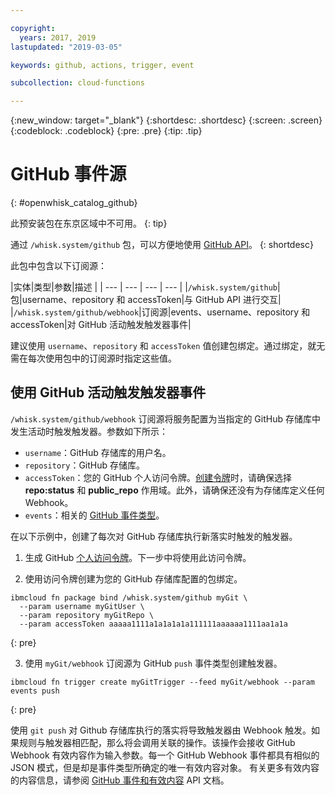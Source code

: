 ```yaml
---

copyright:
  years: 2017, 2019
lastupdated: "2019-03-05"

keywords: github, actions, trigger, event

subcollection: cloud-functions

---
```


{:new_window: target="_blank"}
{:shortdesc: .shortdesc}
{:screen: .screen}
{:codeblock: .codeblock}
{:pre: .pre}
{:tip: .tip}

# GitHub 事件源
{: #openwhisk_catalog_github}

此预安装包在东京区域中不可用。
{: tip}

通过 `/whisk.system/github` 包，可以方便地使用 [GitHub API](https://developer.github.com/)。
{: shortdesc}

此包中包含以下订阅源：

|实体|类型|参数|描述
|
| --- | --- | --- | --- |
|`/whisk.system/github`|包|username、repository 和 accessToken|与 GitHub API 进行交互|
|`/whisk.system/github/webhook`|订阅源|events、username、repository 和 accessToken|对 GitHub 活动触发触发器事件|

建议使用 `username`、`repository` 和 `accessToken` 值创建包绑定。通过绑定，就无需在每次使用包中的订阅源时指定这些值。

## 使用 GitHub 活动触发触发器事件

`/whisk.system/github/webhook` 订阅源将服务配置为当指定的 GitHub 存储库中发生活动时触发触发器。参数如下所示：

- `username`：GitHub 存储库的用户名。
- `repository`：GitHub 存储库。
- `accessToken`：您的 GitHub 个人访问令牌。[创建令牌](https://github.com/settings/tokens)时，请确保选择 **repo:status** 和 **public_repo** 作用域。此外，请确保还没有为存储库定义任何 Webhook。
- `events`：相关的 [GitHub 事件类型](https://developer.github.com/v3/activity/events/types/)。

在以下示例中，创建了每次对 GitHub 存储库执行新落实时触发的触发器。

1. 生成 GitHub [个人访问令牌](https://github.com/settings/tokens)。下一步中将使用此访问令牌。

2. 使用访问令牌创建为您的 GitHub 存储库配置的包绑定。
  ```
  ibmcloud fn package bind /whisk.system/github myGit \
    --param username myGitUser \
    --param repository myGitRepo \
    --param accessToken aaaaa1111a1a1a1a1a111111aaaaaa1111aa1a1a
  ```
  {: pre}

3. 使用 `myGit/webhook` 订阅源为 GitHub `push` 事件类型创建触发器。
  ```
  ibmcloud fn trigger create myGitTrigger --feed myGit/webhook --param events push
  ```
  {: pre}

  使用 `git push` 对 Github 存储库执行的落实将导致触发器由 Webhook 触发。如果规则与触发器相匹配，那么将会调用关联的操作。该操作会接收 GitHub Webhook 有效内容作为输入参数。每一个 GitHub Webhook 事件都具有相似的 JSON 模式，但是却是事件类型所确定的唯一有效内容对象。
有关更多有效内容的内容信息，请参阅 [GitHub 事件和有效内容](https://developer.github.com/v3/activity/events/types/) API 文档。
